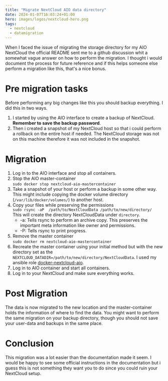 ```yaml
---
title: "Migrate NextCloud AIO data directory"
date: 2024-01-07T16:03:24+01:00
hero: images/logos/nextcloud-hero.png
tags:
  - nextcloud
  - datamigration
---
```


When I faced the issue of migrating the storage directory for my AIO NextCloud the official README sent me to a github discussion whit a somewhat vague answer on how to perform the migration. I thought i would document the process for future reference and if this helps someone else perform a migration like this, that's a nice bonus.

# Pre migration tasks

Before performing any big changes like this you should backup everything. I did this in two ways.

1. I started by using the AIO interface to create a backup of NextCloud. **Remember to save the backup password**.
2. Then i created a snapshot of my NextCloud host so that i could perform a rollback on the entire host if needed. The NextCloud storage was not on this machine therefore it was not included in the snapshot.

# Migration

1. Log in to the AIO interface and stop all containers.
2. Stop the AIO master-container\
    `sudo docker stop nextcloud-aio-mastercontainer`
3. Take a snapshot of your host or perform a backup in some other way. This might include copying the docker volume directory (`/var/lib/docker/volumes/`) to another host.
4. Copy your files while preserving the permissions\
    `sudo rsync -aP  /path/to/NextCloudData /path/to/new/directory/`\
    This will create the directory NextCloudData under `directory`.
    - -a: Tells rsync to perform an archive copy. This preserves the important meta information like owner and permissions.
    - -P: Tells rsync to print progress.
5. Remove the master container\
    `sudo docker rm nextcloud-aio-mastercontainer`
6. Recreate the master container using your initial method but with the new directory set as the `NEXTCLOUD_DATADIR=/path/to/new/directory/NextCloudData`. I used my ansible role [docker-nextcloud-aio]().
7. Log in to AIO container and start all containers.
8. Log in to your NextCloud and make sure everything works.

# Post Migration

The data is now migrated to the new location and the master-container holds the information of where to find the data.
You might want to perform the same migration on your backup directory, though you should not save your user-data and backups in the same place.

# Conclusion

This migration was a lot easier than the documentation made it seem. I would be happy to see some official instructions in the documentation but i guess this is not something they want you to do since you could ruin your NextCloud setup.

